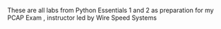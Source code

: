 These are all labs from Python Essentials 1 and 2 as preparation for my PCAP Exam , instructor led by Wire Speed Systems
